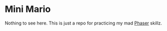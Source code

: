 # Mini Mario

Nothing to see here. This is just a repo for practicing my mad [Phaser](http://phaser.io) skillz.